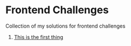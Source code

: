 # Frontend Challenges
Collection of my solutions for frontend challenges 
1. [This is the first thing](dashboard/index.html)
